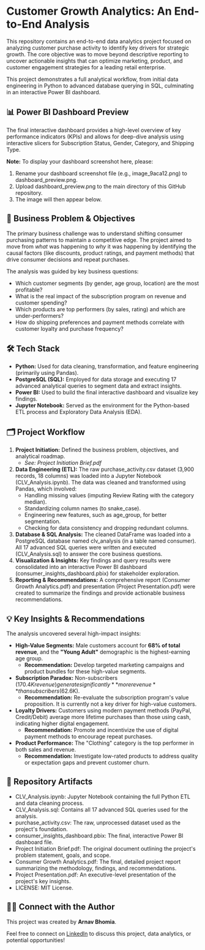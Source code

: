 # **Customer Growth Analytics: An End-to-End Analysis**

This repository contains an end-to-end data analytics project focused on analyzing customer purchase activity to identify key drivers for strategic growth. The core objective was to move beyond descriptive reporting to uncover actionable insights that can optimize marketing, product, and customer engagement strategies for a leading retail enterprise.

This project demonstrates a full analytical workflow, from initial data engineering in Python to advanced database querying in SQL, culminating in an interactive Power BI dashboard.

## **📊 Power BI Dashboard Preview**

The final interactive dashboard provides a high-level overview of key performance indicators (KPIs) and allows for deep-dive analysis using interactive slicers for Subscription Status, Gender, Category, and Shipping Type.

**Note:** To display your dashboard screenshot here, please:

1. Rename your dashboard screenshot file (e.g., image\_9aca12.png) to dashboard\_preview.png.  
2. Upload dashboard\_preview.png to the main directory of this GitHub repository.  
3. The image will then appear below.

## **🎯 Business Problem & Objectives**

The primary business challenge was to understand shifting consumer purchasing patterns to maintain a competitive edge. The project aimed to move from *what* was happening to *why* it was happening by identifying the causal factors (like discounts, product ratings, and payment methods) that drive consumer decisions and repeat purchases.

The analysis was guided by key business questions:

* Which customer segments (by gender, age group, location) are the most profitable?  
* What is the real impact of the subscription program on revenue and customer spending?  
* Which products are top performers (by sales, rating) and which are under-performers?  
* How do shipping preferences and payment methods correlate with customer loyalty and purchase frequency?

## **🛠️ Tech Stack**

* **Python:** Used for data cleaning, transformation, and feature engineering (primarily using Pandas).  
* **PostgreSQL (SQL):** Employed for data storage and executing 17 advanced analytical queries to segment data and extract insights.  
* **Power BI:** Used to build the final interactive dashboard and visualize key findings.  
* **Jupyter Notebook:** Served as the environment for the Python-based ETL process and Exploratory Data Analysis (EDA).

## **🗂️ Project Workflow**

1. **Project Initiation:** Defined the business problem, objectives, and analytical roadmap.  
   * *See: Project Initiation Brief.pdf*  
2. **Data Engineering (ETL):** The raw purchase\_activity.csv dataset (3,900 records, 18 columns) was loaded into a Jupyter Notebook (CLV\_Analysis.ipynb). The data was cleaned and transformed using Pandas, which involved:  
   * Handling missing values (imputing Review Rating with the category median).  
   * Standardizing column names (to snake\_case).  
   * Engineering new features, such as age\_group, for better segmentation.  
   * Checking for data consistency and dropping redundant columns.  
3. **Database & SQL Analysis:** The cleaned DataFrame was loaded into a PostgreSQL database named clv\_analysis (in a table named consumer). All 17 advanced SQL queries were written and executed (CLV\_Analysis.sql) to answer the core business questions.  
4. **Visualization & Insights:** Key findings and query results were consolidated into an interactive Power BI dashboard (consumer\_insights\_dashboard.pbix) for stakeholder exploration.  
5. **Reporting & Recommendations:** A comprehensive report (Consumer Growth Analytics.pdf) and presentation (Project Presentation.pdf) were created to summarize the findings and provide actionable business recommendations.

## **💡 Key Insights & Recommendations**

The analysis uncovered several high-impact insights:

* **High-Value Segments:** Male customers account for **68% of total revenue**, and the **"Young Adult"** demographic is the highest-earning age group.  
  * **Recommendation:** Develop targeted marketing campaigns and product bundles for these high-value segments.  
* **Subscription Paradox:** Non-subscribers ($170.4K revenue) generate significantly **more revenue** than subscribers ($62.6K).  
  * **Recommendation:** Re-evaluate the subscription program's value proposition. It is currently not a key driver for high-value customers.  
* **Loyalty Drivers:** Customers using modern payment methods (PayPal, Credit/Debit) average more lifetime purchases than those using cash, indicating higher digital engagement.  
  * **Recommendation:** Promote and incentivize the use of digital payment methods to encourage repeat purchases.  
* **Product Performance:** The "Clothing" category is the top performer in both sales and revenue.  
  * **Recommendation:** Investigate low-rated products to address quality or expectation gaps and prevent customer churn.

## **📂 Repository Artifacts**

* CLV\_Analysis.ipynb: Jupyter Notebook containing the full Python ETL and data cleaning process.  
* CLV\_Analysis.sql: Contains all 17 advanced SQL queries used for the analysis.  
* purchase\_activity.csv: The raw, unprocessed dataset used as the project's foundation.  
* consumer\_insights\_dashboard.pbix: The final, interactive Power BI dashboard file.  
* Project Initiation Brief.pdf: The original document outlining the project's problem statement, goals, and scope.  
* Consumer Growth Analytics.pdf: The final, detailed project report summarizing the methodology, findings, and recommendations.  
* Project Presentation.pdf: An executive-level presentation of the project's key insights.  
* LICENSE: MIT License.

## **👨‍💻 Connect with the Author**

This project was created by **Arnav Bhomia**.

Feel free to connect on [LinkedIn](http://www.linkedin.com/in/arnavbhomia) to discuss this project, data analytics, or potential opportunities\!